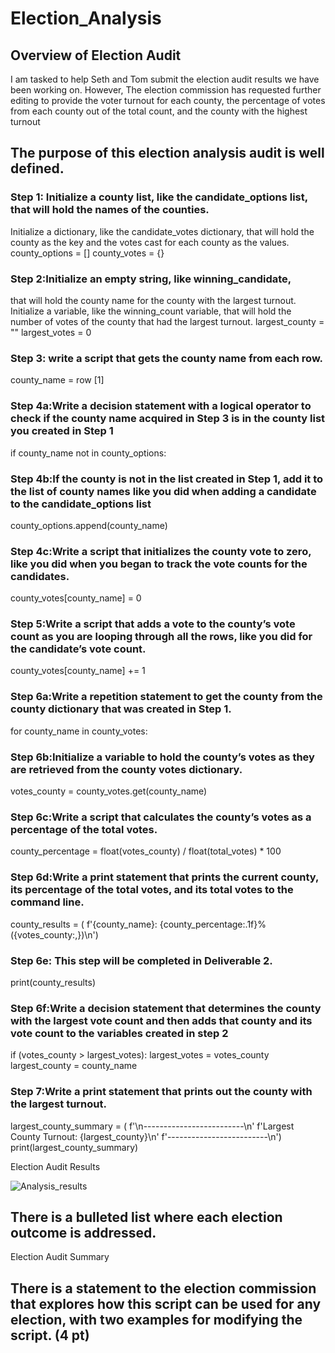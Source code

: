 # Election_Analysis


## Overview of Election Audit

I am tasked to help Seth and Tom submit the election audit results we have been working on. However, The election commission has requested further editing to provide the voter turnout for each county, the percentage of votes from each county out of the total count, and the county with the highest turnout

## The purpose of this election analysis audit is well defined.
### Step 1: Initialize a county list, like the candidate_options list, that will hold the names of the counties.
Initialize a dictionary, like the candidate_votes dictionary, that will hold the county as the key and the votes cast for each county as the values.
county_options = []
county_votes = {}

### Step 2:Initialize an empty string, like winning_candidate,
that will hold the county name for the county with the largest turnout.
Initialize a variable, like the winning_count variable, that will hold the number of votes of the county that had the largest turnout.
largest_county = ""
largest_votes = 0 
 

### Step 3: write a script that gets the county name from each row.
county_name = row [1]
              

### Step 4a:Write a decision statement with a logical operator to check if the county name acquired in Step 3 is in the county list you created in Step 1
if county_name not in county_options:


### Step 4b:If the county is not in the list created in Step 1, add it to the list of county names like you did when adding a candidate to the candidate_options list
county_options.append(county_name)



### Step 4c:Write a script that initializes the county vote to zero, like you did when you began to track the vote counts for the candidates.
  county_votes[county_name] = 0


### Step 5:Write a script that adds a vote to the county’s vote count as you are looping through all the rows, like you did for the candidate’s vote count.
county_votes[county_name] += 1


### Step 6a:Write a repetition statement to get the county from the county dictionary that was created in Step 1.
for county_name in county_votes:

### Step 6b:Initialize a variable to hold the county’s votes as they are retrieved from the county votes dictionary.
votes_county = county_votes.get(county_name)

### Step 6c:Write a script that calculates the county’s votes as a percentage of the total votes.
county_percentage = float(votes_county) / float(total_votes) * 100

### Step 6d:Write a print statement that prints the current county, its percentage of the total votes, and its total votes to the command line.
county_results = (
            f'{county_name}: {county_percentage:.1f}% ({votes_county:,})\n')

### Step 6e: This step will be completed in Deliverable 2.
  print(county_results)    
### Step 6f:Write a decision statement that determines the county with the largest vote count and then adds that county and its vote count to the variables created in step 2
if (votes_county > largest_votes): 
            largest_votes = votes_county
            largest_county = county_name
### Step 7:Write a print statement that prints out the county with the largest turnout.
largest_county_summary = (
        f'\n-------------------------\n'
        f'Largest County Turnout: {largest_county}\n'
        f'-------------------------\n')
    print(largest_county_summary)

Election Audit Results


![Analysis_results](https://user-images.githubusercontent.com/115379848/209030682-f75e76a5-8f67-4ed4-b356-772089b7998b.JPG)



## There is a bulleted list where each election outcome is addressed.



Election Audit Summary




## There is a statement to the election commission that explores how this script can be used for any election, with two examples for modifying the script. (4 pt)
